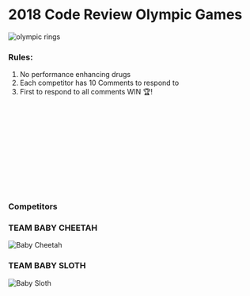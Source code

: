 # 2018 Code Review Olympic Games

![olympic rings](https://cdn.colorlib.com/wp/wp-content/uploads/sites/2/2014/02/Olympic-logo.png)


### Rules: 
1. No performance enhancing drugs
2. Each competitor has 10 Comments to respond to
3. First to respond to all comments WIN 🏆!

<br><br><br><br><br><br><br><br><br><br>






### Competitors

### TEAM BABY CHEETAH

![Baby Cheetah](https://i.pinimg.com/736x/b1/a1/c9/b1a1c944874fe894f1cdc2aa713461d7--baby-cheetahs-cubs.jpg)

### TEAM BABY SLOTH

![Baby Sloth](https://static.boredpanda.com/blog/wp-content/uploads/2017/02/rescued-baby-sloths-conversation-fb.png)

